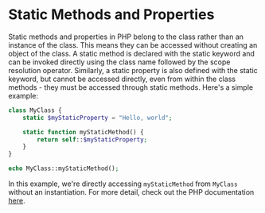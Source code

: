 # Static Methods and Properties

Static methods and properties in PHP belong to the class rather than an instance of the class. This means they can be accessed without creating an object of the class. A static method is declared with the static keyword and can be invoked directly using the class name followed by the scope resolution operator. Similarly, a static property is also defined with the static keyword, but cannot be accessed directly, even from within the class methods - they must be accessed through static methods. Here's a simple example: 

```php
class MyClass {
    static $myStaticProperty = "Hello, world";

    static function myStaticMethod() { 
        return self::$myStaticProperty; 
    }
}

echo MyClass::myStaticMethod(); 
```

In this example, we're directly accessing `myStaticMethod` from `MyClass` without an instantiation. For more detail, check out the PHP documentation [here](https://www.php.net/manual/en/language.oop5.static.php).